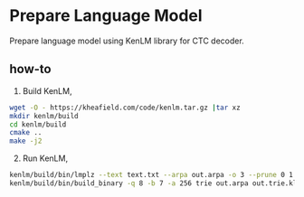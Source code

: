 # Prepare Language Model

Prepare language model using KenLM library for CTC decoder.

## how-to

1. Build KenLM,

```bash
wget -O - https://kheafield.com/code/kenlm.tar.gz |tar xz
mkdir kenlm/build
cd kenlm/build
cmake ..
make -j2
```

2. Run KenLM,

```bash
kenlm/build/bin/lmplz --text text.txt --arpa out.arpa -o 3 --prune 0 1 1
kenlm/build/bin/build_binary -q 8 -b 7 -a 256 trie out.arpa out.trie.klm
```